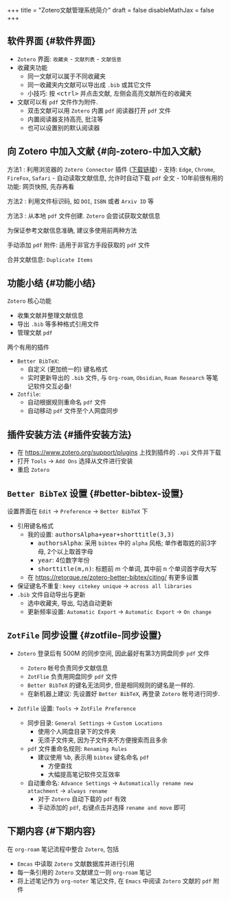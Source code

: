 +++
title = "Zotero文献管理系统简介"
draft = false
disableMathJax = false
+++

## 软件界面 {#软件界面}

-   `Zotero` 界面:
    `收藏夹` - `文献列表`  - `文献信息`
-   收藏夹功能
    -   同一文献可以属于不同收藏夹
    -   同一收藏夹内文献可以导出成 `.bib` 或其它文件
    -   小技巧: 按 <kbd>&lt;ctrl&gt;</kbd> 并点击文献, 左侧会高亮文献所在的收藏夹
-   文献可以有 `pdf` 文件作为附件.
    -   双击文献可以用 `Zotero` 内置 `pdf` 阅读器打开 `pdf` 文件
    -   内置阅读器支持高亮, 批注等
    -   也可以设置别的默认阅读器


## 向 Zotero 中加入文献 {#向-zotero-中加入文献}

方法1
: 利用浏览器的 `Zotero Connector` 插件 ([下载链接](https://www.zotero.org/download/))
    -   支持: `Edge`, `Chrome`, `FireFox`, `Safari`
    -   自动读取文献信息, 允许时自动下载 `pdf` 全文
    -   10年前很有用的功能: 网页快照, 先存再看

方法2
: 利用文件标识码, 如 `DOI`, `ISBN` 或者 `Arxiv ID` 等

方法3
: 从本地 `pdf` 文件创建. `Zotero` 会尝试获取文献信息


为保证参考文献信息准确, 建议多使用前两种方法

手动添加 `pdf` 附件: 适用于非官方手段获取的 `pdf` 文件

合并文献信息: `Duplicate Items`


## 功能小结 {#功能小结}

`Zotero` 核心功能

-   收集文献并整理文献信息
-   导出 `.bib` 等多种格式引用文件
-   管理文献 `pdf`

两个有用的插件

-   `Better BibTeX`:
    -   自定义 (更加统一的) 键名格式
    -   实时更新导出的 `.bib` 文件, 与 `Org-roam`, `Obsidian`, `Roam Research` 等笔记软件交互必备!
-   `Zotfile`:
    -   自动根据规则重命名 `pdf` 文件
    -   自动移动 `pdf` 文件至个人网盘同步


## 插件安装方法 {#插件安装方法}

-   在 <https://www.zotero.org/support/plugins> 上找到插件的 `.xpi` 文件并下载
-   打开 `Tools` -&gt; `Add Ons` 选择从文件进行安装
-   重启 `Zotero`


## `Better BibTeX` 设置 {#better-bibtex-设置}

设置界面在 `Edit` -&gt; `Preference` -&gt; `Better BibTeX` 下

-   引用键名格式
    -   我的设置: <kbd>authorsAlpha+year+shorttitle(3,3)</kbd>
        -   <kbd>authorsAlpha</kbd>: 采用 `bibtex` 中的 `alpha` 风格; 单作者取姓的前3字母, 2个以上取首字母
        -   <kbd>year</kbd>: 4位数字年份
        -   <kbd>shorttitle(m,n)</kbd>: 标题前 m 个单词, 其中前 n 个单词首字母大写
    -   在 <https://retorque.re/zotero-better-bibtex/citing/> 有更多设置
-   保证键名不重复: `keey citekey unique` -&gt; `across all libraries`
-   `.bib` 文件自动导出与更新
    -   选中收藏夹, 导出, 勾选自动更新
    -   更新频率设置: `Automatic Export` -&gt; `Automatic Export` -&gt; `On change`


## `ZotFile` 同步设置 {#zotfile-同步设置}

-   `Zotero` 登录后有 500M 的同步空间, 因此最好有第3方网盘同步 `pdf` 文件
    -   `Zotero` 帐号负责同步文献信息
    -   `ZotFlie` 负责用网盘同步 `pdf` 文件
    -   `Better BibTeX` 的键名无法同步, 但是相同规则的键名是一样的.
    -   在新机器上建议: 先设置好 `Better BibTeX`, 再登录 `Zotero` 帐号进行同步.

-   `Zotfile` 设置: `Tools` -&gt; `ZotFile Preference`
    -   同步目录: `General Settings` -&gt; `Custom Locations`
        -   使用个人网盘目录下的文件夹
        -   无须子文件夹, 因为子文件夹不方便搜索而且多余
    -   `pdf` 文件重命名规则: `Renaming Rules`
        -   建议使用 <kbd>%b</kbd>, 表示用 `bibtex` 键名命名 `pdf`
            -   方便查找
            -   大幅提高笔记软件交互效率
    -   自动重命名: `Advance Settings` -&gt; `Automatically rename new attachment` -&gt; `always rename`
        -   对于 `Zotero` 自动下载的 `pdf` 有效
        -   手动添加的 `pdf`, 右键点击并选择 `rename and move` 即可


## 下期内容 {#下期内容}

在 `org-roam` 笔记流程中整合 `Zotero`, 包括

-   `Emcas` 中读取 `Zotero` 文献数据库并进行引用
-   每一条引用的 `Zotero` 文献建立一则 `org-roam` 笔记
-   将上述笔记作为 `org-noter` 笔记文件, 在 `Emacs` 中阅读 `Zotero` 文献的 `pdf` 附件
